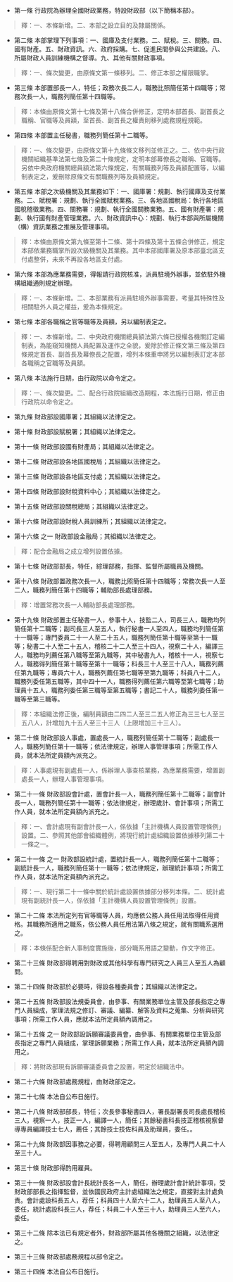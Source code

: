 * 第一條 行政院為辦理全國財政業務，特設財政部（以下簡稱本部）。

> 釋：一、本條新增。二、本部之設立目的及隸屬關係。

* 第二條 本部掌理下列事項：一、國庫及支付業務。二、賦稅。三、關務。四、國有財產。五、財政資訊。六、政府採購。七、促進民間參與公共建設。八、所屬財政人員訓練機構之督導。九、其他有關財政事項。

> 釋：一、條次變更，由原條文第一條移列。二、修正本部之權限職掌。

* 第三條 本部置部長一人，特任；政務次長二人，職務比照簡任第十四職等；常務次長一人，職務列簡任第十四職等。

> 釋：本條由原條文第十七條及第十八條合併修正，定明本部首長、副首長之職稱、官職等及員額，至首長、副首長之權責則移列處務規程規範。

* 第四條 本部置主任秘書，職務列簡任第十二職等。

> 釋：一、條次變更，由原條文第十九條條文移列並修正之。二、依中央行政機關組織基準法第七條及第二十條規定，定明本部幕僚長之職稱、官職等。另依中央政府機關總員額法第六條規定，有關職務列等及員額配置等，以編制表定之，爰刪除原條文有關職務列等及員額規定。

* 第五條 本部之次級機關及其業務如下：一、國庫署：規劃、執行國庫及支付業務。二、賦稅署：規劃、執行全國賦稅業務。三、各地區國稅局：執行各地區國稅稽徵業務。四、關務署：規劃、執行全國關務業務。五、國有財產署：規劃、執行國有財產管理業務。六、財政資訊中心：規劃、執行本部與所屬機關（構）資訊業務之推展及管理事項。

> 釋：本條由原條文第九條至第十二條、第十四條及第十五條合併修正，規定本部依業務職掌所設次級機關及其業務。其中本部國庫署及原本部臺北區支付處整併，未來不再設各地區支付處。

* 第六條 本部為應業務需要，得報請行政院核准，派員駐境外辦事，並依駐外機構組織通則規定辦理。

> 釋：一、本條新增。二、本部業務有派員駐境外辦事需要，考量其特殊性及相關駐外人員之權益，爰為本條規定。

* 第七條 本部各職稱之官等職等及員額，另以編制表定之。

> 釋：一、本條新增。二、中央政府機關總員額法第六條已授權各機關訂定編制表，為能窺知機關人員配置及運作之全貌，爰除於修正條文第三條及第四條規定首長、副首長及幕僚長之配置，增列本條重申將另以編制表訂定本部各職稱之官職等及員額。

* 第八條 本法施行日期，由行政院以命令定之。

> 釋：一、條次變更。二、配合行政院組織改造期程，本法施行日期，修正由行政院以命令定之。

* 第九條 財政部設國庫署；其組織以法律定之。

* 第十條 財政部設賦稅署；其組織以法律定之。

* 第十一條 財政部設國有財產局；其組織以法律定之。

* 第十二條 財政部設各地區國稅局；其組織以法律定之。

* 第十三條 財政部設各地區支付處；其組織以法律定之。

* 第十四條 財政部設財稅資料中心；其組織以法律定之。

* 第十五條 財政部設關稅總局；其組織以法律定之。

* 第十六條 財政部設財稅人員訓練所；其組織以法律定之。

* 第十六條 之一 財政部設金融局；其組織以法律定之。

> 釋：配合金融局之成立增列設置依據。

* 第十七條 財政部部長，特任，綜理部務，指揮、監督所屬職員及機關。

* 第十八條 財政部置政務次長一人，職務比照簡任第十四職等；常務次長一人至二人，職務列簡任第十四職等；輔助部長處理部務。

> 釋：增置常務次長一人輔助部長處理部務。

* 第十九條 財政部置主任秘書一人，參事十人，技監二人，司長三人，職務均列簡任第十二職等；副司長三人至五人，執行秘書一人至四人，職務均列簡任第十一職等；專門委員二十一人至二十五人，職務列簡任第十職等至第十一職等；秘書二十人至二十五人，稽核二十二人至三十四人，視察二十人，編譯三人，職務均列薦任第八職等至第九職等，其中秘書九人，稽核十一人，視察七人，職務得列簡任第十職等至第十一職等；科長三十人至三十八人，職務列薦任第九職等；專員六十人，職務列薦任第七職等至第九職等；科員八十二人，職務列委任第五職等，其中四十一人，職務得列薦任第六職等至第七職等；助理員十五人，職務列委任第三職等至第五職等；書記二十人，職務列委任第一職等至第三職等。

> 釋：本組織法修正後，編制員額由二四二人至三二五人修正為三三七人至三五八人，計增加九十五人至三十三人（上限增加三十三人）。

* 第二十條 財政部設人事處，置處長一人，職務列簡任第十二職等；副處長一人，職務列簡任第十一職等；依法律規定，辦理人事管理事項；所需工作人員，就本法所定員額內派充之。

> 釋：人事處現有副處長一人，係辦理人事查核業務，為應業務需要，增置副處長一人，辦理人事管理事項。

* 第二十一條 財政部設會計處，置會計長一人，職務列簡任第十二職等；副會計長一人，職務列簡任第十一職等；依法律規定，辦理歲計、會計事項；所需工作人員，就本法所定員額內派充之。

> 釋：一、會計處現有副會計長一人，係依據「主計機構人員設置管理條例」設置。二、參照其他部會組織體例，將現行統計處組織設置依據移列第二十一條之一。

* 第二十一條 之一 財政部設統計處，置統計長一人，職務列簡任第十二職等；副統計長一人，職務列簡任第十一職等；依法律規定，辦理統計事項；所需工作人員，就本法所定員額內派充之。

> 釋：一、現行第二十一條中關於統計處設置依據部分移列本條。二、統計處現有副統計長一人，係依據「主計機構人員設置管理條例」設置。

* 第二十二條 本法所定列有官等職等人員，均應依公務人員任用法取得任用資格。其職務所適用之職系，依公務人員任用法第八條之規定，就有關職系選用之。

> 釋：本條係配合新人事制度實施後，部分職系用語之變動，作文字修正。

* 第二十三條 財政部得聘用對財政或其他科學有專門研究之人員三人至五人為顧問。

* 第二十四條 財政部於必要時，得設各種委員會；其組織以法律定之。

* 第二十五條 財政部設法規委員會，由參事、有關業務單位主管及部長指定之專門人員組成，掌理法規之修訂、審議、編纂、解答及資料之蒐集、分析與研究事項；所需工作人員，應就本法所定員額內調用之。

* 第二十五條 之一 財政部設訴願審議委員會，由參事、有關業務單位主管及部長指定之專門人員組成，掌理訴願業務；所需工作人員，就本法所定員額內調用之。

> 釋：將財政部現有訴願審議委員會之設置，明定於組織法中。

* 第二十六條 財政部處務規程，由財政部定之。

* 第二十七條 本法自公布日施行。

* 第二十八條 財政部部長，特任；次長參事秘書四人，署長副署長司長處長稽核三人，視察一人，技正一人，編譯一人，簡任；其餘秘書科長技正稽核視察督導專員編譯技士七人，薦任；其餘技士技佐科員及助理員，委任。。

* 第二十九條 財政部因事務之必要，得聘用顧問三人至五人，及專門人員二十人至三十人。

* 第三十條 財政部得酌用雇員。

* 第三十一條 財政部設會計長統計長各一人，簡任，辦理歲計會計統計事項，受財政部部長之指揮監督，並依國民政府主計處組織法之規定，直接對主計處負責。會計處設科長五人，荐任；科員四十人至六十二人，助理員五人至八人，委任，統計處設科長三人，荐任；科員二十人至三十人，助理員三人至六人，委任。

* 第三十二條 除本法已有規定者外，財政部所屬其他各機關之組織，以法律定之。

* 第三十三條 財政部處務規程以部令定之。

* 第三十四條 本法自公布日施行。

